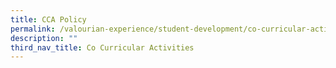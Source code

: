 ```yaml
---
title: CCA Policy
permalink: /valourian-experience/student-development/co-curricular-activities/cca-policy/
description: ""
third_nav_title: Co Curricular Activities
---
```

